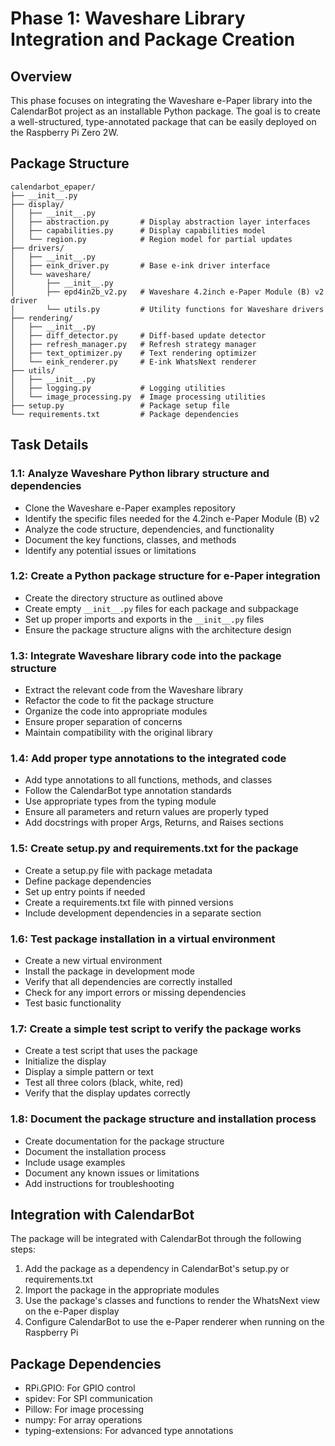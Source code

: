 # Phase 1: Waveshare Library Integration and Package Creation

## Overview

This phase focuses on integrating the Waveshare e-Paper library into the CalendarBot project as an installable Python package. The goal is to create a well-structured, type-annotated package that can be easily deployed on the Raspberry Pi Zero 2W.

## Package Structure

```
calendarbot_epaper/
├── __init__.py
├── display/
│   ├── __init__.py
│   ├── abstraction.py       # Display abstraction layer interfaces
│   ├── capabilities.py      # Display capabilities model
│   └── region.py            # Region model for partial updates
├── drivers/
│   ├── __init__.py
│   ├── eink_driver.py       # Base e-ink driver interface
│   └── waveshare/
│       ├── __init__.py
│       ├── epd4in2b_v2.py   # Waveshare 4.2inch e-Paper Module (B) v2 driver
│       └── utils.py         # Utility functions for Waveshare drivers
├── rendering/
│   ├── __init__.py
│   ├── diff_detector.py     # Diff-based update detector
│   ├── refresh_manager.py   # Refresh strategy manager
│   ├── text_optimizer.py    # Text rendering optimizer
│   └── eink_renderer.py     # E-ink WhatsNext renderer
├── utils/
│   ├── __init__.py
│   ├── logging.py           # Logging utilities
│   └── image_processing.py  # Image processing utilities
├── setup.py                 # Package setup file
└── requirements.txt         # Package dependencies
```

## Task Details

### 1.1: Analyze Waveshare Python library structure and dependencies

- Clone the Waveshare e-Paper examples repository
- Identify the specific files needed for the 4.2inch e-Paper Module (B) v2
- Analyze the code structure, dependencies, and functionality
- Document the key functions, classes, and methods
- Identify any potential issues or limitations

### 1.2: Create a Python package structure for e-Paper integration

- Create the directory structure as outlined above
- Create empty `__init__.py` files for each package and subpackage
- Set up proper imports and exports in the `__init__.py` files
- Ensure the package structure aligns with the architecture design

### 1.3: Integrate Waveshare library code into the package structure

- Extract the relevant code from the Waveshare library
- Refactor the code to fit the package structure
- Organize the code into appropriate modules
- Ensure proper separation of concerns
- Maintain compatibility with the original library

### 1.4: Add proper type annotations to the integrated code

- Add type annotations to all functions, methods, and classes
- Follow the CalendarBot type annotation standards
- Use appropriate types from the typing module
- Ensure all parameters and return values are properly typed
- Add docstrings with proper Args, Returns, and Raises sections

### 1.5: Create setup.py and requirements.txt for the package

- Create a setup.py file with package metadata
- Define package dependencies
- Set up entry points if needed
- Create a requirements.txt file with pinned versions
- Include development dependencies in a separate section

### 1.6: Test package installation in a virtual environment

- Create a new virtual environment
- Install the package in development mode
- Verify that all dependencies are correctly installed
- Check for any import errors or missing dependencies
- Test basic functionality

### 1.7: Create a simple test script to verify the package works

- Create a test script that uses the package
- Initialize the display
- Display a simple pattern or text
- Test all three colors (black, white, red)
- Verify that the display updates correctly

### 1.8: Document the package structure and installation process

- Create documentation for the package structure
- Document the installation process
- Include usage examples
- Document any known issues or limitations
- Add instructions for troubleshooting

## Integration with CalendarBot

The package will be integrated with CalendarBot through the following steps:

1. Add the package as a dependency in CalendarBot's setup.py or requirements.txt
2. Import the package in the appropriate modules
3. Use the package's classes and functions to render the WhatsNext view on the e-Paper display
4. Configure CalendarBot to use the e-Paper renderer when running on the Raspberry Pi

## Package Dependencies

- RPi.GPIO: For GPIO control
- spidev: For SPI communication
- Pillow: For image processing
- numpy: For array operations
- typing-extensions: For advanced type annotations
